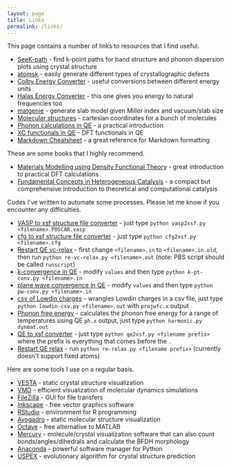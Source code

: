 ```yaml
---
layout: page
title: Links
permalink: /links/
---
```


This page contains a number of links to resources that I find useful.

* [SeeK-path](https://www.materialscloud.org/work/tools/seekpath) - find k-point paths for band structure and phonon dispersion plots using crystal structure  
* [atomsk](http://atomsk.univ-lille1.fr/index.php) - easily generate different types of crystallographic defects  
* [Colby Energy Converter](http://www.colby.edu/chemistry/PChem/Hartree.html) - useful conversions between different energy units  
* [Halas Energy Converter](http://halas.rice.edu/conversions) - this one gives you energy to natural frequencies too  
* [matgenie](http://matgenie.materialsvirtuallab.org/) - generate slab model given Miller index and vacuum/slab size  
* [Molecular structures](http://www.cse.anl.gov/OldCHMwebsiteContent/compmat/g2-97_cart_neut.txt) - cartesian coordinates for a bunch of molecules
* [Phonon calculations in QE](https://www.quantum-espresso.org/resources/tutorials/shanghai-2013/hands-on-phonons/phonons_tutorial_shanghai1.pdf) - a practical introduction
* [XC functionals in QE](https://github.com/maxhutch/quantum-espresso/blob/master/Modules/funct.f90) - DFT functionals in QE
* [Markdown Cheatsheet](https://github.com/adam-p/markdown-here/wiki/Markdown-Here-Cheatsheet) - a great reference for Markdown formatting
  
These are some books that I highly recommend.
  
* [Materials Modelling using Density Functional Theory](https://www.amazon.com/Materials-Modelling-Density-Functional-Theory/dp/0199662444) - great introduction to practical DFT calculations  
* [Fundamental Concepts in Heterogeneous Catalysis](https://onlinelibrary.wiley.com/doi/book/10.1002/9781118892114) - a compact but comprehensive introduction to theoretical and computational catalysis  
  
Codes I've written to automate some processes. Please let me know if you encounter any difficulties.
  
* [VASP to xsf structure file converter](https://github.com/rwexler/tools/blob/master/structure/vasp2xsf.py) - just type `python vasp2xsf.py <filename>.POSCAR.vasp`  
* [cfg to xsf structure file converter](https://github.com/rwexler/tools/blob/master/structure/cfg2xsf.py) - just type `python cfg2xsf.py <filename>.cfg`  
* [Restart QE vc-relax](https://github.com/rwexler/tools/blob/master/qe/re-vc-relax.py) - first change `<filename>.in` to `<filename>.in.old`, then run `python re-vc-relax.py <filename>.out` (note: PBS script should be called `runscript`)
* [k-convergence in QE](https://github.com/rwexler/tools/blob/master/qe/k-pt-conv.py) - modify `values` and then type `python k-pt-conv.py <filename>.in`
* [plane wave convergence in QE](https://github.com/rwexler/tools/blob/master/qe/pw-conv.py) - modify `values` and then type `python pw-conv.py <filename>.in`
* [csv of Lowdin charges](https://github.com/rwexler/tools/blob/master/qe/lowdin-csv.py) - wrangles Lowdin charges in a csv file, just type `python lowdin-csv.py <filename>.out` with `projwfc.x` output
* [Phonon free energy](https://github.com/rwexler/tools/blob/master/phonons/harmonic.py) - calculates the phonon free energy for a range of temperatures using QE `ph.x` output, just type `python harmonic.py dynmat.out`
* [QE to xsf converter](https://github.com/rwexler/tools/blob/master/qe/qe2xsf.py) - just type `python qe2xsf.py <filename prefix>` where the prefix is everything that comes before the `.`
* [Restart QE relax](https://github.com/rwexler/tools/blob/master/qe/re-relax.py) - run `python re-relax.py <filename prefix>` (currently doesn't support fixed atoms)

Here are some tools I use on a regular basis.

* [VESTA](http://jp-minerals.org/vesta/en/) - static crystal structure visualization
* [VMD](https://www.ks.uiuc.edu/Research/vmd/) - efficient visualization of molecular dynamics simulations
* [FileZilla](https://filezilla-project.org/) - GUI for file transfers
* [Inkscape](https://inkscape.org/) - free vector graphics software
* [RStudio](https://www.rstudio.com/) - environment for R programming
* [Avogadro](https://avogadro.cc/) - static molecular structure visualization
* [Octave](https://www.gnu.org/software/octave/) - free alternative to MATLAB
* [Mercury](https://www.ccdc.cam.ac.uk/Community/csd-community/freemercury/) - molecule/crystal visualization software that can also count bonds/angles/dihedrals and calculate the BFDH morphology
* [Anaconda](https://www.anaconda.com/distribution/) - powerful software manager for Python
* [USPEX](https://uspex-team.org/en) - evolutionary algorithm for crystal structure prediction

